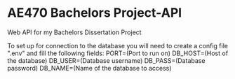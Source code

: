 # AE470 Bachelors Project-API
Web API for my Bachelors Dissertation Project

To set up for connection to the database you will need to create a config file ".env" and fill the following fields:
PORT=(Port to run on)
DB_HOST=(Host of the database)
DB_USER=(Database username)
DB_PASS=(Database password)
DB_NAME=(Name of the database to access)
